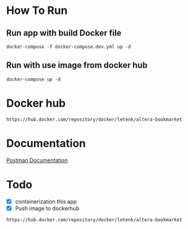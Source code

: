 # How To Run
## Run app with build Docker file
```
docker-compose -f docker-compose.dev.yml up -d
```

## Run with use image from docker hub
```
docker-compose up -d
```

# Docker hub
```
https://hub.docker.com/repository/docker/letenk/altera-bookmarket
```

# Documentation
[Postman Documentation](https://documenter.getpostman.com/view/12132212/2s7ZDyu7Ki)

# Todo
- [x] containerization this app
- [x] Push image to dockerhub
```
https://hub.docker.com/repository/docker/letenk/altera-bookmarket
```
